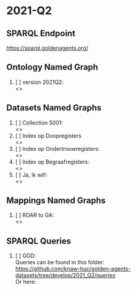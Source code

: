 # 2021-Q2

## SPARQL Endpoint
<https://sparql.goldenagents.org/>

## Ontology Named Graph

1. [ ] version 2021Q2: </br> <>

## Datasets Named Graphs

1. [ ] Collection 5001: </br> <>
2. [ ] Index op Doopregisters </br> <>
3. [ ] Index op Ondertrouwregisters: </br> <>
4. [ ] Index op Begraafregisters: </br> <>
5. [ ] Ja, ik wil!: </br> <>

## Mappings Named Graphs

1. [ ] ROAR to GA: </br> <>

## SPARQL Queries 

1. [ ] GGD: </br> 
Queries can be found in this folder: </br> 
<https://github.com/knaw-huc/golden-agents-datasets/tree/develop/2021_Q2/queries> </br>
Or here: </br>
